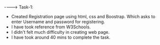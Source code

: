 ----> Task-1:
* Created Registration page using html, css and Boostrap. Which asks to enter Username and password for registering.
* I have took reference from W3Schools.
* I didn't felt much difficulty in creating web page.
* I have took around 40 mins to complete the task.